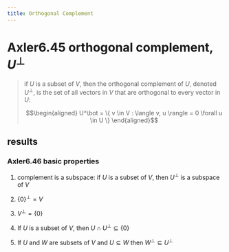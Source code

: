 ```yaml
---
title: Orthogonal Complement
---
```


# Axler6.45 orthogonal complement, $U^\bot$

> if $U$ is a subset of $V$, then the orthogonal complement of $U$,
> denoted $U^\bot$, is the set of all vectors in $V$ that are orthogonal
> to every vector in $U$:
>
> $$\begin{aligned}
> U^\bot = \{ v \in V : \langle v, u \rangle = 0 \forall u \in  U \}
> \end{aligned}$$

## results

### Axler6.46 basic properties

1.  complement is a subspace: if $U$ is a subset of $V$, then $U^\bot$
    is a subspace of $V$

2.  $\{0\}^\bot = V$

3.  $V ^\bot = \{0\}$

4.  If $U$ is a subset of $V$, then $U \cap U^\bot\subseteq \{0\}$

5.  If $U$ and $W$ are subsets of $V$ and $U\subseteq W$ then
    $W^\bot \subseteq U^\bot$
